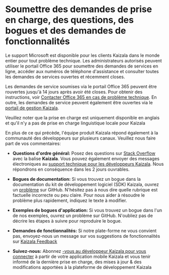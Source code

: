 
# <a name="submit-support-requests-questions-bugs-and-feature-requests"></a>Soumettre des demandes de prise en charge, des questions, des bogues et des demandes de fonctionnalités

Le support Microsoft est disponible pour les clients Kaizala dans le monde entier pour tout problème technique. Les administrateurs autorisés peuvent utiliser le portail Office 365 pour soumettre des demandes de services en ligne, accéder aux numéros de téléphone d'assistance et consulter toutes les demandes de services ouvertes et récemment closes. 

Les demandes de service soumises via le portail Office 365 peuvent être rouvertes jusqu'à 14 jours après avoir été closes. Pour obtenir des instructions, voir [Contacter Office 365 en cas de problème technique](https://go.microsoft.com/fwlink/p/?LinkID=279815). En outre, les demandes de service peuvent également être ouvertes via le [portail de gestion Kaizala](http://manage.kaiza.la).

Veuillez noter que la prise en charge est uniquement disponible en anglais et qu'il n'y a pas de prise en charge linguistique locale pour Kaizala


En plus de ce qui précède, l'équipe produit Kaizala répond également à la communauté des développeurs sur plusieurs canaux. Veuillez nous faire part de vos commentaires:

- **Questions d'ordre général:** Posez des questions sur [Stack Overflow](https://stackoverflow.com/questions/tagged/Kaizala) avec la balise **Kaizala**. Vous pouvez également envoyer des messages électroniques au [support technique pour les développeurs Kaizala](mailto:kaizalaDev@microsoft.com). Nous répondrons en conséquence dans les 2 jours ouvrables.

- **Bogues de documentation:** Si vous trouvez un bogue dans la documentation du kit de développement logiciel (SDK) Kaizala, ouvrez un [problème](https://github.com/microsoft/kaizala-docs/issues) sur GitHub. N'hésitez pas à nous dire quelle rubrique est factuelle incorrecte ou peu claire. Pour nous aider à résoudre le problème plus rapidement, indiquez le texte à modifier. 

- **Exemples de bogues d'application:** Si vous trouvez un bogue dans l'un de nos exemples, ouvrez un problème sur GitHub. N'oubliez pas de décrire les étapes à suivre pour reproduire le bogue.

- **Demandes de fonctionnalités:** Si notre plate-forme ne vous convient pas, envoyez-nous un message sur vos suggestions de fonctionnalités sur [Kaizala Feedback](mailto:kaizalafeedback@microsoft.com)

- **Suivez-nous:** Abonnez [-vous au développeur Kaizala pour vous connecter](https://join.kaiza.la/g/jwoUnTyHR_Kgrd_GuDDc1w) à partir de votre application mobile Kaizala et vous tenir informé de la dernière prise en charge, des mises à jour & des modifications apportées à la plateforme de développement Kaizala
